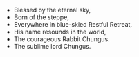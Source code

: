 - Blessed by the eternal sky,
- Born of the steppe,
- Everywhere in blue-skied Restful Retreat,
- His name resounds in the world,
- The courageous Rabbit Chungus.
- The sublime lord Chungus.


<!---
chungus-crusader/chungus-crusader is a ✨ special ✨ repository.
--->
